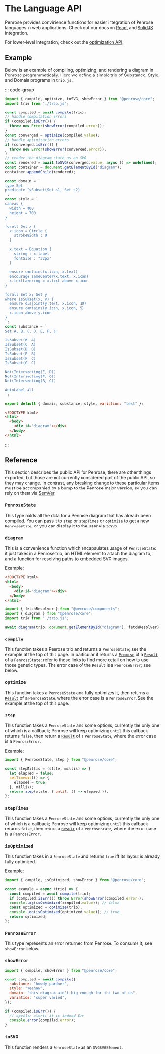 # The Language API

Penrose provides convinience functions for easier integration of Penrose languages in web applications. Check out our docs on [React](./react) and [SolidJS](./solid) integration.

For lower-level integration, check out the [optimization API](./optimization-api).

## Example

Below is an example of compiling, optimizing, and rendering a diagram in Penrose programmatically. Here we define a simple trio of Substance, Style, and Domain programs in `trio.js`.

::: code-group

```javascript [script.js]
import { compile, optimize, toSVG, showError } from "@penrose/core";
import trio from "./trio.js";

const compiled = await compile(trio);
// handle compilation errors
if (compiled.isErr()) {
  throw new Error(showError(compiled.error));
}
const converged = optimize(compiled.value);
// handle optimization errors
if (converged.isErr()) {
  throw new Error(showError(converged.error));
}
// render the diagram state as an SVG
const rendered = await toSVG(converged.value, async () => undefined);
const container = document.getElementById("diagram");
container.appendChild(rendered);
```

```javascript [trio.js]
const domain = `
type Set
predicate IsSubset(Set s1, Set s2)
`;
const style = `
canvas {
  width = 800
  height = 700
}

forall Set x {
  x.icon = Circle {
    strokeWidth : 0
  }

  x.text = Equation {
    string : x.label
    fontSize : "32px"
  }

  ensure contains(x.icon, x.text)
  encourage sameCenter(x.text, x.icon)
  x.textLayering = x.text above x.icon
}

forall Set x; Set y
where IsSubset(x, y) {
  ensure disjoint(y.text, x.icon, 10)
  ensure contains(y.icon, x.icon, 5)
  x.icon above y.icon
}
`;
const substance = `
Set A, B, C, D, E, F, G

IsSubset(B, A)
IsSubset(C, A)
IsSubset(D, B)
IsSubset(E, B)
IsSubset(F, C)
IsSubset(G, C)

Not(Intersecting(E, D))
Not(Intersecting(F, G))
Not(Intersecting(B, C))

AutoLabel All
`;

export default { domain, substance, style, variation: "test" };
```

```html [index.html]
<!DOCTYPE html>
<html>
  <body>
    <div id="diagram"></div>
  </body>
</html>
```

:::

## Reference

This section describes the public API for Penrose; there are other things
exported, but those are not currently considered part of the public API, so they
may change. In contrast, any breaking change to these particular items must be
accompanied by a bump to the Penrose major version, so you can rely on them via
[SemVer][].

### `PenroseState`

This type holds all the data for a Penrose diagram that has already been
compiled. You can pass it to `step` or `stepTimes` or `optimize` to get a new
`PenroseState`, or you can display it to the user via `toSVG`.

### `diagram`

This is a convenience function which encapsulates usage of `PenroseState`: it
just takes in a Penrose trio, an HTML element to attach the diagram to, and a
function for resolving paths to embedded SVG images.

Example:

```html
<!DOCTYPE html>
<html>
  <body>
    <div id="diagram"></div>
  </body>
</html>
```

```javascript
import { fetchResolver } from "@penrose/components";
import { diagram } from "@penrose/core";
import trio from "./trio.js";

await diagram(trio, document.getElementById("diagram"), fetchResolver);
```

### `compile`

This function takes a Penrose trio and returns a `PenroseState`; see the example
at the top of this page. In particular it returns a [`Promise`][promise] of a
[`Result`][true-myth/result] of a `PenroseState`; refer to those links to find
more detail on how to use those generic types. The error case of the `Result` is
a `PenroseError`; see below.

### `optimize`

This function takes a `PenroseState` and fully optimizes it, then returns a
[`Result`][true-myth/result] of a `PenroseState`, where the error case is a
`PenroseError`. See the example at the top of this page.

### `step`

This function takes a `PenroseState` and some options, currently the only one of
which is a callback; Penrose will keep optimizing `until` this callback returns
`false`, then return a [`Result`][true-myth/result] of a `PenroseState`, where
the error case is a `PenroseError`.

Example:

```javascript
import { PenroseState, step } from "@penrose/core";

const stepMillis = (state, millis) => {
  let elapsed = false;
  setTimeout(() => {
    elapsed = true;
  }, millis);
  return step(state, { until: () => elapsed });
};
```

### `stepTimes`

This function takes a `PenroseState` and some options, currently the only one of
which is a callback; Penrose will keep optimizing `until` this callback returns
`false`, then return a [`Result`][true-myth/result] of a `PenroseState`, where
the error case is a `PenroseError`.

### `isOptimized`

This function takes in a `PenroseState` and returns `true` iff its layout is
already fully optimized.

Example:

```javascript
import { compile, isOptimized, showError } from "@penrose/core";

const example = async (trio) => {
  const compiled = await compile(trio);
  if (compiled.isErr()) throw Error(showError(compiled.error));
  console.log(isOptimized(compiled.value)); // false
  const optimized = optimize(trio);
  console.log(isOptimized(optimized.value)); // true
  return optimized;
};
```

### `PenroseError`

This type represents an error returned from Penrose. To consume it, see
`showError` below.

### `showError`

```javascript
import { compile, showError } from "@penrose/core";

const compiled = await compile({
  substance: "howdy pardner",
  style: "yeehaw",
  domain: "this diagram ain't big enough for the two of us",
  variation: "super varied",
});

if (compiled.isErr()) {
  // spoiler alert: it is indeed Err
  console.error(compiled.error);
}
```

### `toSVG`

This function renders a `PenroseState` as an `SVGSVGElement`.

[continuous map]: https://penrose.cs.cmu.edu/try/?examples=set-theory-domain%2Fcontinuousmap
[promise]: https://developer.mozilla.org/en-US/docs/Web/JavaScript/Reference/Global_Objects/Promise
[semver]: https://semver.org/
[true-myth/result]: https://github.com/true-myth/true-myth/tree/v4.1.1#result-with-a-functional-style
